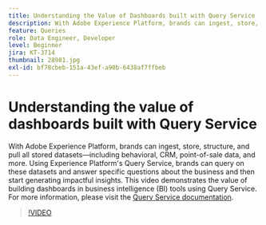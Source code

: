 ```yaml
---
title: Understanding the Value of Dashboards built with Query Service
description: With Adobe Experience Platform, brands can ingest, store, structure, and pull all stored datasets&mdash;including behavioral, CRM, point-of-sale data, and more. Using Experience Platform's Query Service, brands can query on these datasets and answer specific questions about the business and then start generating impactful insights. This video demonstrates the value of building dashboards in business intelligence (BI) tools using Query Service.
feature: Queries
role: Data Engineer, Developer
level: Beginner
jira: KT-3714
thumbnail: 28981.jpg
exl-id: bf78cbeb-151a-43ef-a90b-6438af7ffbeb
---
```

# Understanding the value of dashboards built with Query Service

With Adobe Experience Platform, brands can ingest, store, structure, and pull all stored datasets&mdash;including behavioral, CRM, point-of-sale data, and more. Using Experience Platform's Query Service, brands can query on these datasets and answer specific questions about the business and then start generating impactful insights. This video demonstrates the value of building dashboards in business intelligence (BI) tools using Query Service. For more information, please visit the [Query Service documentation](https://experienceleague.adobe.com/docs/experience-platform/query/home.html).

>[!VIDEO](https://video.tv.adobe.com/v/28981?learn=on)
